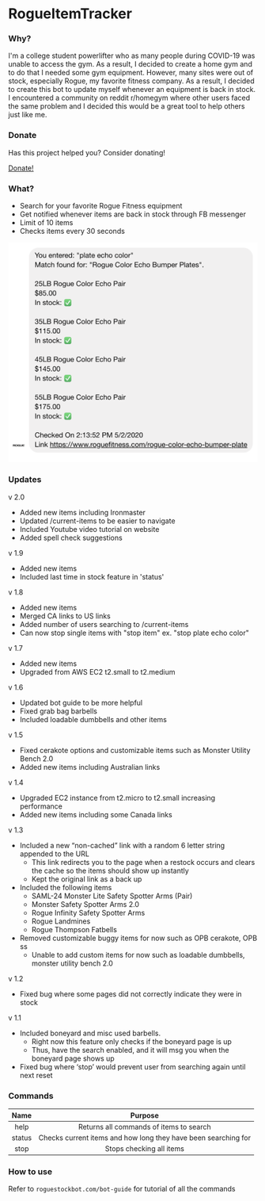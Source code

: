 # RogueItemTracker
### Why?
I'm a college student powerlifter who as many people during COVID-19 was
unable to access the gym. As a result, I decided to create a home gym and to do
that I needed some gym equipment. However, many sites were out of stock, especially
Rogue, my favorite fitness company. As a result, I decided to create this bot
to update myself whenever an equipment is back in stock. I encountered a community
on reddit r/homegym where other users faced the same problem and I decided this would
be a great tool to help others just like me.

### Donate
Has this project helped you? Consider donating!

[Donate!](https://paypal.me/roguestockbot)

### What?
* Search for your favorite Rogue Fitness equipment
* Get notified whenever items are back in stock through FB messenger
* Limit of 10 items
* Checks items every 30 seconds

![result](/views/images/home-demo.png)

### Updates

v 2.0
* Added new items including Ironmaster
* Updated /current-items to be easier to navigate
* Included Youtube video tutorial on website
* Added spell check suggestions

v 1.9
* Added new items
* Included last time in stock feature in 'status'

v 1.8
* Added new items
* Merged CA links to US links
* Added number of users searching to /current-items
* Can now stop single items with "stop item" ex. "stop plate echo color"

v 1.7
* Added new items
* Upgraded from AWS EC2 t2.small to t2.medium

v 1.6
* Updated bot guide to be more helpful
* Fixed grab bag barbells
* Included loadable dumbbells and other items

v 1.5
* Fixed cerakote options and customizable items such as Monster Utility Bench 2.0
* Added new items including Australian links

v 1.4
* Upgraded EC2 instance from t2.micro to t2.small increasing performance
* Added new items including some Canada links

v 1.3
* Included a new “non-cached” link with a random 6 letter string appended to the URL
    * This link redirects you to the page when a restock occurs and clears the cache so the items should show up instantly
    * Kept the original link as a back up
* Included the following items
    * SAML-24 Monster Lite Safety Spotter Arms (Pair)
    * Monster Safety Spotter Arms 2.0
    * Rogue Infinity Safety Spotter Arms
    * Rogue Landmines
    * Rogue Thompson Fatbells
* Removed customizable buggy items for now such as OPB cerakote, OPB ss
    * Unable to add custom items for now such as loadable dumbbells, monster utility bench 2.0

v 1.2
* Fixed bug where some pages did not correctly indicate they were in stock

v 1.1
* Included boneyard and misc used barbells.
    * Right now this feature only checks if the boneyard page is up
    * Thus, have the search enabled, and it will msg you when the boneyard page shows up
* Fixed bug where ‘stop’ would prevent user from searching again until next reset


### Commands
| Name | Purpose |
|:-:|:-:|
| help | Returns all commands of items to search |
| status | Checks current items and how long they have been searching for |
| stop | Stops checking all items |

### How to use
Refer to `roguestockbot.com/bot-guide` for tutorial of all the commands